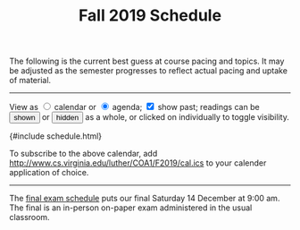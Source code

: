﻿---
title: Fall 2019 Schedule
...

The following is the current best guess at course pacing and topics.
It may be adjusted as the semester progresses to reflect actual pacing and uptake of material.

<hr/>

<style id="schedule-css">

#schedule td, #schedule th { padding: 0ex; }

table.calendar { 
    border-collapse: collapse; 
    width: 100%; 
    background: rgba(0,0,0,0.125); 
    border: 0.5ex solid rgba(0,0,0,0);
    border-radius: 1.5ex; 
}
table.calendar td:empty { padding: 0; height: 4em; }
table.calendar td { border: 0.25ex solid rgba(0,0,0,0); }
table.calendar span.date { 
    font-size: 70.7%;
    padding-left: 0.5ex;
    float:right;
    margin-top:-0.5ex;
}
table.calendar div.wrapper { 
    background: white;
    border-radius: 1ex;
    padding: .5ex;
    box-sizing:border-box; 
    width: 100%;
    height: 100%;
    min-height:5em; 
    overflow: hidden;
}
table.calendar div.wrapper div {
    padding: 0 0.5ex 0 0.5ex;
    margin: 0 -0.5ex 0 -0.5ex;
}
table.calendar div.wrapper div:first-child {
    padding-top: 0.5ex;
    margin-top: -0.5ex;
}
table.calendar div.wrapper div:last-child {
    padding-bottom: 0.5ex;
    margin-bottom: -0.5ex;
}


table.agenda, table.agenda tbody { display: block; }
table.agenda tr {
    display: block; border-top: thick solid grey;
    min-height: 2em;
}
table.agenda td {
    display: table; border-top: thin solid grey; width: 100%;
    padding: 0;
}
table.agenda td:empty { display: none; }
table.agenda span.date.w0:before { content: "Sun "; }
table.agenda span.date.w1:before { content: "Mon "; }
table.agenda span.date.w2:before { content: "Tue "; }
table.agenda span.date.w3:before { content: "Wed "; }
table.agenda span.date.w4:before { content: "Thu "; }
table.agenda span.date.w5:before { content: "Fri "; }
table.agenda span.date.w6:before { content: "Sat "; }
table.agenda span.date {
    font-size: 70.7%; width:7em;
    vertical-align: middle; 
    display: table-cell;
    padding: 0 0.5ex;
}
table.agenda div.wrapper { display: table-row; }
table.agenda div.events { display: table-cell; vertical-align: middle; }

.assignment:before { content: "due: "; font-size: 70.7%; }
.lab:before { content: "lab: "; font-size: 70.7%; }
.lab summary:before { content: "lab: "; font-size: 70.7%; }
details.lab:before { content: ""; }
small { opacity: 0.5; }
.special, .exam, .assignment:before { background: rgba(255,127,0,0.25); opacity: 0.75; }
span.date { font-family:monospace; }
details { padding-left: 1em; }
summary { margin-left: -1em; }

.day.past { opacity: 0.707; }
.day.today .wrapper { box-shadow: 0 0 0.5ex 0.5ex grey; }
.agenda .day.today .wrapper { margin: 0.5ex 0;}

</style>


<p>View as 
<label><input type="radio" name="viewmode" onchange="viewmode(this)" value="calendar" id="viewmode=calendar"> calendar</label>
or
<label><input type="radio" name="viewmode" onchange="viewmode(this)" checked value="agenda" id="viewmode=agenda"> agenda</label>;
<label><input type="checkbox" name="showpast" onclick="showPast(this)" checked id="showpast"> show past</label>;
readings can be <input type="button" value="shown" onclick="document.querySelectorAll('details').forEach(x => x.setAttribute('open','open'))"></input> or <input type="button" value="hidden" onclick="document.querySelectorAll('details').forEach(x => x.removeAttribute('open'))"></input> as a whole, or clicked on individually to toggle visibility.
</p>



{#include schedule.html}


<script src="schedule.js"></script>


To subscribe to the above calendar, add <http://www.cs.virginia.edu/luther/COA1/F2019/cal.ics> to your calender application of choice.

<hr/>

The <a href="http://www.virginia.edu/registrar/exams.html#1198">final exam schedule</a> puts our final Saturday 14 December at 9:00 am. The final is an in-person on-paper exam administered in the usual classroom.

